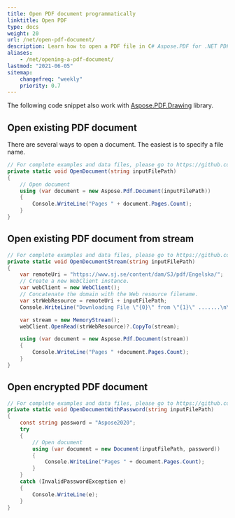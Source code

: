 ```yaml
---
title: Open PDF document programmatically
linktitle: Open PDF
type: docs
weight: 20
url: /net/open-pdf-document/
description: Learn how to open a PDF file in C# Aspose.PDF for .NET PDF library. You can open existing PDF, document from stream, and encrypted PDF document.
aliases:
    - /net/opening-a-pdf-document/
lastmod: "2021-06-05"
sitemap:
    changefreq: "weekly"
    priority: 0.7
---
```

<script type="application/ld+json">
{
    "@context": "https://schema.org",
    "@type": "TechArticle",
    "headline": "Open PDF document programmatically",
    "alternativeHeadline": "Programmatically Open and Access Various PDF Documents with C#",
    "abstract": "Discover opening PDF documents with the Aspose.PDF for .NET library. This feature allows developers to seamlessly access existing PDFs, load documents from streams, and handle encrypted files with ease, enhancing workflow efficiency and expanding the capabilities of PDF manipulation in C#",
    "author": {
        "@type": "Person",
        "name": "Anastasiia Holub",
        "givenName": "Anastasiia",
        "familyName": "Holub",
        "url": "https://www.linkedin.com/in/anastasiia-holub-750430225/"
    },
    "genre": "pdf document generation",
    "wordcount": "238",
    "proficiencyLevel": "Beginner",
    "publisher": {
        "@type": "Organization",
        "name": "Aspose.PDF for .NET",
        "url": "https://products.aspose.com/pdf",
        "logo": "https://www.aspose.cloud/templates/aspose/img/products/pdf/aspose_pdf-for-net.svg",
        "alternateName": "Aspose",
        "sameAs": [
            "https://facebook.com/aspose.pdf/",
            "https://twitter.com/asposepdf",
            "https://www.youtube.com/channel/UCmV9sEg_QWYPi6BJJs7ELOg/featured",
            "https://www.linkedin.com/company/aspose",
            "https://stackoverflow.com/questions/tagged/aspose",
            "https://aspose.quora.com/",
            "https://aspose.github.io/"
        ],
        "contactPoint": [
            {
                "@type": "ContactPoint",
                "telephone": "+1 903 306 1676",
                "contactType": "sales",
                "areaServed": "US",
                "availableLanguage": "en"
            },
            {
                "@type": "ContactPoint",
                "telephone": "+44 141 628 8900",
                "contactType": "sales",
                "areaServed": "GB",
                "availableLanguage": "en"
            },
            {
                "@type": "ContactPoint",
                "telephone": "+61 2 8006 6987",
                "contactType": "sales",
                "areaServed": "AU",
                "availableLanguage": "en"
            }
        ]
    },
    "url": "/net/open-pdf-document/",
    "mainEntityOfPage": {
        "@type": "WebPage",
        "@id": "/net/open-pdf-document/"
    },
    "dateModified": "2024-11-25",
    "description": "Aspose.PDF can perform not only simple and easy tasks but also cope with more complex goals. Check the next section for advanced users and developers."
}
</script>

The following code snippet also work with [Aspose.PDF.Drawing](/pdf/net/drawing/) library.

## Open existing PDF document

There are several ways to open a document. The easiest is to specify a file name.

```csharp
// For complete examples and data files, please go to https://github.com/aspose-pdf/Aspose.PDF-for-.NET
private static void OpenDocument(string inputFilePath)
{
	// Open document
	using (var document = new Aspose.Pdf.Document(inputFilePath))
	{
		Console.WriteLine("Pages " + document.Pages.Count);
	}
}
```

## Open existing PDF document from stream

```csharp
// For complete examples and data files, please go to https://github.com/aspose-pdf/Aspose.PDF-for-.NET
private static void OpenDocumentStream(string inputFilePath)
{
	var remoteUri = "https://www.sj.se/content/dam/SJ/pdf/Engelska/";
	// Create a new WebClient instance.
	var webClient = new WebClient();
	// Concatenate the domain with the Web resource filename.
	var strWebResource = remoteUri + inputFilePath;
	Console.WriteLine("Downloading File \"{0}\" from \"{1}\" .......\n\n", inputFilePath, strWebResource);

	var stream = new MemoryStream();
	webClient.OpenRead(strWebResource)?.CopyTo(stream);

	using (var document = new Aspose.Pdf.Document(stream))
	{
		Console.WriteLine("Pages " +document.Pages.Count);
	}
}
```

## Open encrypted PDF document

```csharp
// For complete examples and data files, please go to https://github.com/aspose-pdf/Aspose.PDF-for-.NET
private static void OpenDocumentWithPassword(string inputFilePath)
{
	const string password = "Aspose2020";
	try
	{
		// Open document
		using (var document = new Document(inputFilePath, password))
		{
			Console.WriteLine("Pages " + document.Pages.Count);
		}
	}
	catch (InvalidPasswordException e)
	{
		Console.WriteLine(e);
	}
}
```

